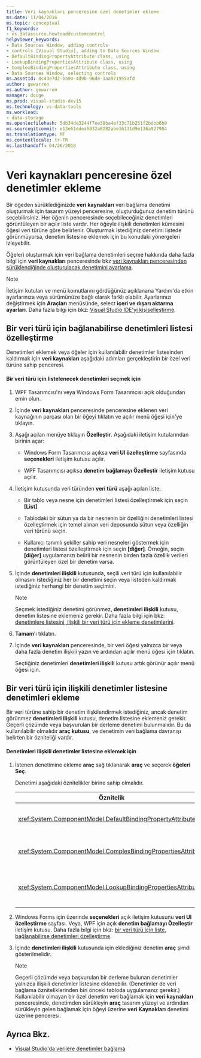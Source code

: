 ```yaml
---
title: Veri kaynakları penceresine özel denetimler ekleme
ms.date: 11/04/2016
ms.topic: conceptual
f1_keywords:
- vs.datasource.howtoaddcustomcontrol
helpviewer_keywords:
- Data Sources Window, adding controls
- controls [Visual Studio], adding to Data Sources Window
- DefaultBindingPropertyAttribute class, using
- LookupBindingPropertiesAttribute class, using
- ComplexBindingPropertiesAttribute class, using
- Data Sources Window, selecting controls
ms.assetid: 8c43e7d2-ba94-4d9b-96de-3aa971955afd
author: gewarren
ms.author: gewarren
manager: douge
ms.prod: visual-studio-dev15
ms.technology: vs-data-tools
ms.workload:
- data-storage
ms.openlocfilehash: 5db34de3244f7ee38ba4ef33c71b251f2bdbb6b0
ms.sourcegitcommit: e13e61ddea6032a8282abe16131d9e136a927984
ms.translationtype: MT
ms.contentlocale: tr-TR
ms.lasthandoff: 04/26/2018
---
```

# <a name="add-custom-controls-to-the-data-sources-window"></a>Veri kaynakları penceresine özel denetimler ekleme
Bir öğeden sürüklediğinizde **veri kaynakları** veri bağlama denetimi oluşturmak için tasarım yüzeyi penceresine, oluşturduğunuz denetim türünü seçebilirsiniz. Her öğenin penceresinde seçebileceğiniz denetimleri görüntüleyen bir açılır liste vardır. Her öğeyle ilişkili denetimleri kümesini öğesi veri türüne göre belirlenir. Oluşturmak istediğiniz denetimi listede görünmüyorsa, denetim listesine eklemek için bu konudaki yönergeleri izleyebilir.

 Öğeleri oluşturmak için veri bağlama denetimleri seçme hakkında daha fazla bilgi için **veri kaynakları** penceresinde bkz [veri kaynakları penceresinden sürüklendiğinde oluşturulacak denetimini ayarlama](../data-tools/set-the-control-to-be-created-when-dragging-from-the-data-sources-window.md).

> [!NOTE]
>  İletişim kutuları ve menü komutlarını gördüğünüz açıklanana Yardım'da etkin ayarlarınıza veya sürümünüze bağlı olarak farklı olabilir. Ayarlarınızı değiştirmek için **Araçları** menüsünde, select **içeri ve dışarı aktarma ayarları**. Daha fazla bilgi için bkz: [Visual Studio IDE'yi kişiselleştirme](../ide/personalizing-the-visual-studio-ide.md).

##  <a name="customizinglist"></a> Bir veri türü için bağlanabilirse denetimleri listesi özelleştirme
 Denetimleri eklemek veya öğeler için kullanılabilir denetimler listesinden kaldırmak için **veri kaynakları** aşağıdaki adımları gerçekleştirin bir özel veri türüne sahip penceresi.

#### <a name="to-select-the-controls-to-be-listed-for-a-data-type"></a>Bir veri türü için listelenecek denetimleri seçmek için

1.  WPF Tasarımcısı'nı veya Windows Form Tasarımcısı açık olduğundan emin olun.

2.  İçinde **veri kaynakları** penceresinde penceresine eklenen veri kaynağının parçası olan bir öğeyi tıklatın ve açılır menü öğesi için'ye tıklayın.

3.  Aşağı açılan menüye tıklayın **Özelleştir**. Aşağıdaki iletişim kutularından birinin açar:

    -   Windows Form Tasarımcısı açıksa **veri UI özelleştirme** sayfasında **seçenekleri** iletişim kutusu açılır.

    -   WPF Tasarımcısı açıksa **denetim bağlamayı Özelleştir** iletişim kutusu açılır.

4.  İletişim kutusunda veri türünden **veri türü** aşağı açılan liste.

    -   Bir tablo veya nesne için denetimleri listesi özelleştirmek için seçin **[List]**.

    -   Tablodaki bir sütun ya da bir nesnenin bir özelliğini denetimleri listesi özelleştirmek için temel alınan veri deposunda sütun veya özelliğin veri türünü seçin.

    -   Kullanıcı tanımlı şekiller sahip veri nesneleri göstermek için denetimleri listesi özelleştirmek için seçin **[diğer]**. Örneğin, seçin **[diğer]** uygulamanızı belirli bir nesnenin birden fazla özellik verileri görüntüleyen özel bir denetim varsa.

5.  İçinde **denetimleri ilişkili** kutusunda, seçili veri türü için kullanılabilir olmasını istediğiniz her bir denetimi seçin veya listeden kaldırmak istediğiniz herhangi bir denetim seçimini.

    > [!NOTE]
    >  Seçmek istediğiniz denetimi görünmez, **denetimleri ilişkili** kutusu, denetim listesine eklemeniz gerekir. Daha fazla bilgi için bkz: [denetimlere listesini, ilişkili bir veri türü için ekleme denetimlerini](#addingcontrols).

6.  **Tamam**'ı tıklatın.

7.  İçinde **veri kaynakları** penceresinde, bir veri öğesi yalnızca bir veya daha fazla denetim ilişkili yazın ve ardından açılır menü öğesi için tıklatın.

     Seçtiğiniz denetimleri **denetimleri ilişkili** kutusu artık görünür açılır menü öğesi için.

##  <a name="addingcontrols"></a> Bir veri türü için ilişkili denetimler listesine denetimleri ekleme
 Bir veri türüne sahip bir denetim ilişkilendirmek istediğiniz, ancak denetim görünmez **denetimleri ilişkili** kutusu, denetim listesine eklemeniz gerekir. Geçerli çözümde veya başvurulan bir derleme denetimi bulunmalıdır. Bu da kullanılabilir olmalıdır **araç kutusu**, ve denetimin veri bağlama davranışı belirten bir özniteliği vardır.

#### <a name="to-add-controls-to-the-list-of-associated-controls"></a>Denetimleri ilişkili denetimler listesine eklemek için

1.  İstenen denetimine ekleme **araç** sağ tıklanarak **araç** ve seçerek **öğeleri Seç**.

     Denetimi aşağıdaki öznitelikler birine sahip olmalıdır.

    |Öznitelik|Açıklama|
    |---------------|-----------------|
    |<xref:System.ComponentModel.DefaultBindingPropertyAttribute>|Gibi tek bir sütun (veya özelliği) verileri görüntüleyen basit denetimler Bu öznitelikte uygulayan bir <xref:System.Windows.Forms.TextBox>.|
    |<xref:System.ComponentModel.ComplexBindingPropertiesAttribute>|Bu öznitelik veri listeleri (veya tablo) görüntüleme denetimlerinde gibi uygulama bir <xref:System.Windows.Forms.DataGridView>.|
    |<xref:System.ComponentModel.LookupBindingPropertiesAttribute>|Bu öznitelik veri ancak tek bir sütun veya özelliği sunmak gerek listeleri (veya tablo) görüntüleme denetimlerinde gibi uygulama bir <xref:System.Windows.Forms.ComboBox>.|

2.  Windows Forms için üzerinde **seçenekleri** açık iletişim kutusunu **veri UI özelleştirme** sayfası. Veya, WPF için açık **denetim bağlamayı Özelleştir** iletişim kutusu. Daha fazla bilgi için bkz: [bir veri türü için liste, bağlanabilirse denetimleri özelleştirme](#customizinglist).

3.  İçinde **denetimleri ilişkili** kutusunda için eklediğiniz denetim **araç** şimdi gösterilmelidir.

    > [!NOTE]
    >  Geçerli çözümde veya başvurulan bir derleme bulunan denetimler yalnızca ilişkili denetimler listesine eklenebilir. (Denetimler de veri bağlama özniteliklerinden biri önceki tabloda uygulamanız gerekir.) Kullanılabilir olmayan bir özel denetim veri bağlamak için **veri kaynakları** penceresinde, denetimden sürükleyin **araç** tasarım yüzeyi ve ardından sürükleyin gelen bağlamak için öğeyi üzerine **veri Kaynakları** denetimi üzerine penceresi.

## <a name="see-also"></a>Ayrıca Bkz.

- [Visual Studio'da verilere denetimler bağlama](../data-tools/bind-controls-to-data-in-visual-studio.md)